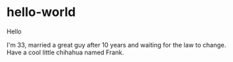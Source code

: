 # hello-world
Hello

I'm 33, married a great guy after 10 years and waiting for the law to change. Have a cool little chihahua named Frank. 
